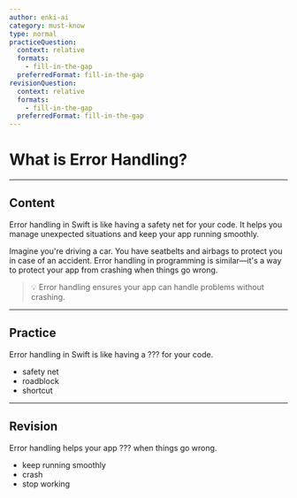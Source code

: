 ```yaml
---
author: enki-ai
category: must-know
type: normal
practiceQuestion:
  context: relative
  formats:
    - fill-in-the-gap
  preferredFormat: fill-in-the-gap
revisionQuestion:
  context: relative
  formats:
    - fill-in-the-gap
  preferredFormat: fill-in-the-gap
---
```


# What is Error Handling?

---
## Content

Error handling in Swift is like having a safety net for your code. It helps you manage unexpected situations and keep your app running smoothly.

Imagine you're driving a car. You have seatbelts and airbags to protect you in case of an accident. Error handling in programming is similar—it's a way to protect your app from crashing when things go wrong.

> 💡 Error handling ensures your app can handle problems without crashing.

---
## Practice

Error handling in Swift is like having a ??? for your code.

- safety net
- roadblock
- shortcut

---
## Revision

Error handling helps your app ??? when things go wrong.

- keep running smoothly
- crash
- stop working

